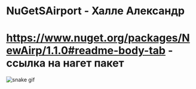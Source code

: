 # NuGetSAirport - Халле Александр  
# https://www.nuget.org/packages/NewAirp/1.1.0#readme-body-tab - ссылка на нагет пакет
![snake gif](https://github.com/Leks2000/SnakeReadme/blob/output/github-contribution-grid-snake.gif)

